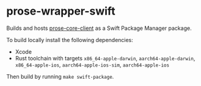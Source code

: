 # prose-wrapper-swift

Builds and hosts [prose-core-client](https://github.com/prose-im/prose-core-client) as a Swift Package Manager package.

To build locally install the following dependencies:

- Xcode
- Rust toolchain with targets `x86_64-apple-darwin`, `aarch64-apple-darwin`, `x86_64-apple-ios`, `aarch64-apple-ios-sim`, `aarch64-apple-ios`

Then build by running `make swift-package`.
